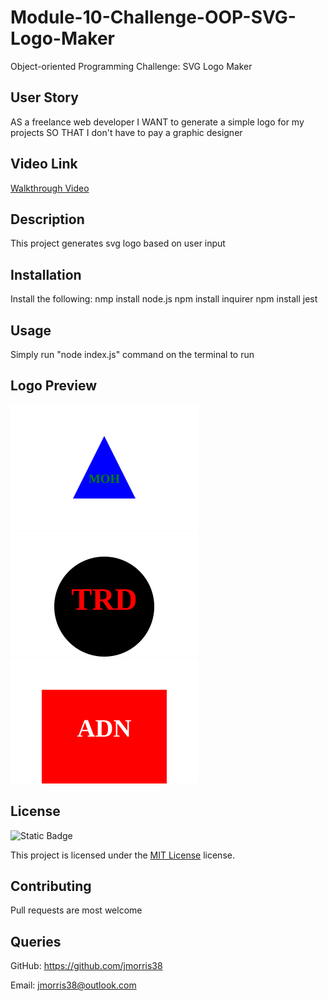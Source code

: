 # Module-10-Challenge-OOP-SVG-Logo-Maker
Object-oriented Programming Challenge: SVG Logo Maker

 ## User Story
AS a freelance web developer
I WANT to generate a simple logo for my projects
SO THAT I don't have to pay a graphic designer


 ## Video Link
 [Walkthrough Video]()

 ## Description

 This project generates svg logo based on user input

 ## Installation

 Install the following:
 nmp install node.js
 npm install inquirer
 npm install jest

 ## Usage

 Simply run "node index.js" command on the terminal to run 

 ## Logo Preview
 <img src="./examples/bkue.svg" width="300" heigth="200">
 <br>
 <img src="./examples/logo.svg" width="300" heigth="200">
 <br>
 <img src="./examples/adn.svg" width="300" heigth="200">
 <br>


 ## License

 ![Static Badge](https://img.shields.io/badge/MIT-License-blue)

 This project is licensed under the [MIT License](https://choosealicense.com/licenses/mit/) license.

 ## Contributing

 Pull requests are most welcome

 ## Queries

 GitHub: https://github.com/jmorris38

 Email: jmorris38@outlook.com
